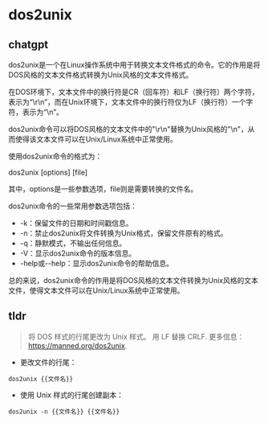 # dos2unix 
## chatgpt 
dos2unix是一个在Linux操作系统中用于转换文本文件格式的命令。它的作用是将DOS风格的文本文件格式转换为Unix风格的文本文件格式。

在DOS环境下，文本文件中的换行符是CR（回车符）和LF（换行符）两个字符，表示为“\r\n”，而在Unix环境下，文本文件中的换行符仅为LF（换行符）一个字符，表示为“\n”。

dos2unix命令可以将DOS风格的文本文件中的"\r\n"替换为Unix风格的"\n"，从而使得该文本文件可以在Unix/Linux系统中正常使用。

使用dos2unix命令的格式为：

dos2unix [options] [file]

其中，options是一些参数选项，file则是需要转换的文件名。

dos2unix命令的一些常用参数选项包括：

- -k：保留文件的日期和时间戳信息。
- -n：禁止dos2unix将文件转换为Unix格式，保留文件原有的格式。
- -q：静默模式，不输出任何信息。
- -V：显示dos2unix命令的版本信息。
- -help或--help：显示dos2unix命令的帮助信息。

总的来说，dos2unix命令的作用是将DOS风格的文本文件转换为Unix风格的文本文件，使得文本文件可以在Unix/Linux系统中正常使用。 

## tldr 
 
> 将 DOS 样式的行尾更改为 Unix 样式。
> 用 LF 替换 CRLF.
> 更多信息：<https://manned.org/dos2unix>.

- 更改文件的行尾：

`dos2unix {{文件名}}`

- 使用 Unix 样式的行尾创建副本：

`dos2unix -n {{文件名}} {{文件名}}`
